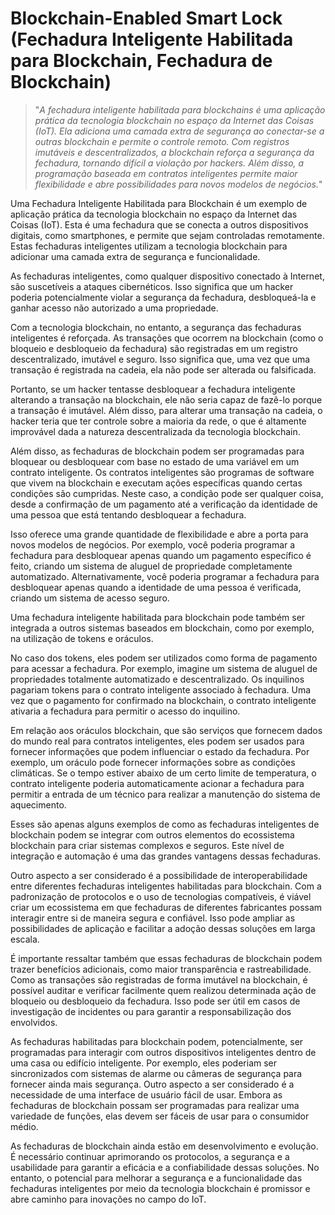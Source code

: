 # Blockchain-Enabled Smart Lock (Fechadura Inteligente Habilitada para Blockchain, Fechadura de Blockchain)

>"*A fechadura inteligente habilitada para blockchains é uma aplicação prática da tecnologia blockchain no espaço da Internet das Coisas (IoT). Ela adiciona uma camada extra de segurança ao conectar-se a outras blockchain e permite o controle remoto. Com registros imutáveis e descentralizados, a blockchain reforça a segurança da fechadura, tornando difícil a violação por hackers. Além disso, a programação baseada em contratos inteligentes permite maior flexibilidade e abre possibilidades para novos modelos de negócios.*"

Uma Fechadura Inteligente Habilitada para Blockchain é um exemplo de aplicação prática da tecnologia blockchain no espaço da Internet das Coisas (IoT). Esta é uma fechadura que se conecta a outros dispositivos digitais, como smartphones, e permite que sejam controladas remotamente. Estas fechaduras inteligentes utilizam a tecnologia blockchain para adicionar uma camada extra de segurança e funcionalidade.

As fechaduras inteligentes, como qualquer dispositivo conectado à Internet, são suscetíveis a ataques cibernéticos. Isso significa que um hacker poderia potencialmente violar a segurança da fechadura, desbloqueá-la e ganhar acesso não autorizado a uma propriedade.

Com a tecnologia blockchain, no entanto, a segurança das fechaduras inteligentes é reforçada. As transações que ocorrem na blockchain (como o bloqueio e desbloqueio da fechadura) são registradas em um registro descentralizado, imutável e seguro. Isso significa que, uma vez que uma transação é registrada na cadeia, ela não pode ser alterada ou falsificada.

Portanto, se um hacker tentasse desbloquear a fechadura inteligente alterando a transação na blockchain, ele não seria capaz de fazê-lo porque a transação é imutável. Além disso, para alterar uma transação na cadeia, o hacker teria que ter controle sobre a maioria da rede, o que é altamente improvável dada a natureza descentralizada da tecnologia blockchain.

Além disso, as fechaduras de blockchain podem ser programadas para bloquear ou desbloquear com base no estado de uma variável em um contrato inteligente. Os contratos inteligentes são programas de software que vivem na blockchain e executam ações específicas quando certas condições são cumpridas. Neste caso, a condição pode ser qualquer coisa, desde a confirmação de um pagamento até a verificação da identidade de uma pessoa que está tentando desbloquear a fechadura.

Isso oferece uma grande quantidade de flexibilidade e abre a porta para novos modelos de negócios. Por exemplo, você poderia programar a fechadura para desbloquear apenas quando um pagamento específico é feito, criando um sistema de aluguel de propriedade completamente automatizado. Alternativamente, você poderia programar a fechadura para desbloquear apenas quando a identidade de uma pessoa é verificada, criando um sistema de acesso seguro.

Uma fechadura inteligente habilitada para blockchain pode também ser integrada a outros sistemas baseados em blockchain, como por exemplo, na utilização de tokens e oráculos.

No caso dos tokens, eles podem ser utilizados como forma de pagamento para acessar a fechadura. Por exemplo, imagine um sistema de aluguel de propriedades totalmente automatizado e descentralizado. Os inquilinos pagariam tokens para o contrato inteligente associado à fechadura. Uma vez que o pagamento for confirmado na blockchain, o contrato inteligente ativaria a fechadura para permitir o acesso do inquilino.

Em relação aos oráculos blockchain, que são serviços que fornecem dados do mundo real para contratos inteligentes, eles podem ser usados para fornecer informações que podem influenciar o estado da fechadura. Por exemplo, um oráculo pode fornecer informações sobre as condições climáticas. Se o tempo estiver abaixo de um certo limite de temperatura, o contrato inteligente poderia automaticamente acionar a fechadura para permitir a entrada de um técnico para realizar a manutenção do sistema de aquecimento.

Esses são apenas alguns exemplos de como as fechaduras inteligentes de blockchain podem se integrar com outros elementos do ecossistema blockchain para criar sistemas complexos e seguros. Este nível de integração e automação é uma das grandes vantagens dessas fechaduras.

Outro aspecto a ser considerado é a possibilidade de interoperabilidade entre diferentes fechaduras inteligentes habilitadas para blockchain. Com a padronização de protocolos e o uso de tecnologias compatíveis, é viável criar um ecossistema em que fechaduras de diferentes fabricantes possam interagir entre si de maneira segura e confiável. Isso pode ampliar as possibilidades de aplicação e facilitar a adoção dessas soluções em larga escala.

É importante ressaltar também que essas fechaduras de blockchain podem trazer benefícios adicionais, como maior transparência e rastreabilidade. Como as transações são registradas de forma imutável na blockchain, é possível auditar e verificar facilmente quem realizou determinada ação de bloqueio ou desbloqueio da fechadura. Isso pode ser útil em casos de investigação de incidentes ou para garantir a responsabilização dos envolvidos.

As fechaduras habilitadas para blockchain podem, potencialmente, ser programadas para interagir com outros dispositivos inteligentes dentro de uma casa ou edifício inteligente. Por exemplo, eles poderiam ser sincronizados com sistemas de alarme ou câmeras de segurança para fornecer ainda mais segurança. Outro aspecto a ser considerado é a necessidade de uma interface de usuário fácil de usar. Embora as fechaduras de blockchain possam ser programadas para realizar uma variedade de funções, elas devem ser fáceis de usar para o consumidor médio.

As fechaduras de blockchain ainda estão em desenvolvimento e evolução. É necessário continuar aprimorando os protocolos, a segurança e a usabilidade para garantir a eficácia e a confiabilidade dessas soluções. No entanto, o potencial para melhorar a segurança e a funcionalidade das fechaduras inteligentes por meio da tecnologia blockchain é promissor e abre caminho para inovações no campo do IoT.
